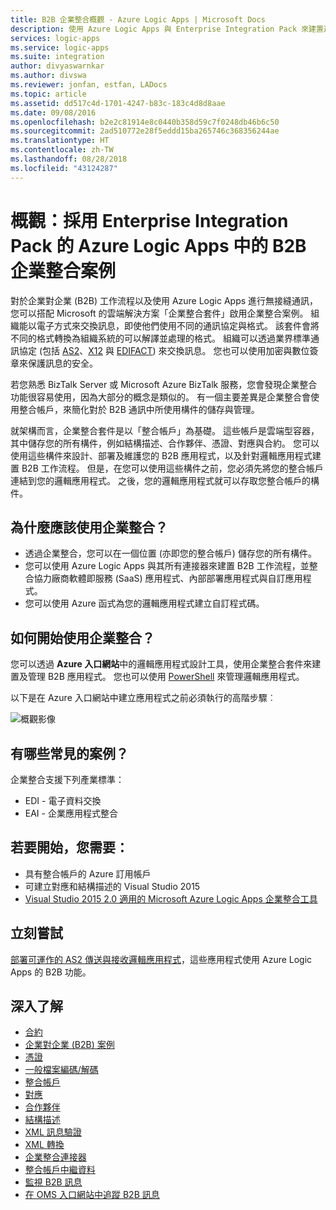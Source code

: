 ```yaml
---
title: B2B 企業整合概觀 - Azure Logic Apps | Microsoft Docs
description: 使用 Azure Logic Apps 與 Enterprise Integration Pack 來建置適用於企業整合解決方案的自動化 B2B 工作流程
services: logic-apps
ms.service: logic-apps
ms.suite: integration
author: divyaswarnkar
ms.author: divswa
ms.reviewer: jonfan, estfan, LADocs
ms.topic: article
ms.assetid: dd517c4d-1701-4247-b83c-183c4d8d8aae
ms.date: 09/08/2016
ms.openlocfilehash: b2e2c81914e8c0440b358d59c7f0248db46b6c50
ms.sourcegitcommit: 2ad510772e28f5eddd15ba265746c368356244ae
ms.translationtype: HT
ms.contentlocale: zh-TW
ms.lasthandoff: 08/28/2018
ms.locfileid: "43124287"
---
```

# <a name="overview-b2b-enterprise-integration-scenarios-in-azure-logic-apps-with-enterprise-integration-pack"></a>概觀：採用 Enterprise Integration Pack 的 Azure Logic Apps 中的 B2B 企業整合案例

對於企業對企業 (B2B) 工作流程以及使用 Azure Logic Apps 進行無接縫通訊，您可以搭配 Microsoft 的雲端解決方案「企業整合套件」啟用企業整合案例。 組織能以電子方式來交換訊息，即使他們使用不同的通訊協定與格式。 該套件會將不同的格式轉換為組織系統的可以解譯並處理的格式。 組織可以透過業界標準通訊協定 (包括 [AS2](../logic-apps/logic-apps-enterprise-integration-as2.md)、[X12](logic-apps-enterprise-integration-x12.md) 與 [EDIFACT](../logic-apps/logic-apps-enterprise-integration-edifact.md)) 來交換訊息。 您也可以使用加密與數位簽章來保護訊息的安全。

若您熟悉 BizTalk Server 或 Microsoft Azure BizTalk 服務，您會發現企業整合功能很容易使用，因為大部分的概念是類似的。 有一個主要差異是企業整合會使用整合帳戶，來簡化對於 B2B 通訊中所使用構件的儲存與管理。 

就架構而言，企業整合套件是以「整合帳戶」為基礎。 這些帳戶是雲端型容器，其中儲存您的所有構件，例如結構描述、合作夥伴、憑證、對應與合約。 您可以使用這些構件來設計、部署及維護您的 B2B 應用程式，以及針對邏輯應用程式建置 B2B 工作流程。 但是，在您可以使用這些構件之前，您必須先將您的整合帳戶連結到您的邏輯應用程式。 之後，您的邏輯應用程式就可以存取您整合帳戶的構件。

## <a name="why-should-you-use-enterprise-integration"></a>為什麼應該使用企業整合？

* 透過企業整合，您可以在一個位置 (亦即您的整合帳戶) 儲存您的所有構件。
* 您可以使用 Azure Logic Apps 與其所有連接器來建置 B2B 工作流程，並整合協力廠商軟體即服務 (SaaS) 應用程式、內部部署應用程式與自訂應用程式。
* 您可以使用 Azure 函式為您的邏輯應用程式建立自訂程式碼。

## <a name="how-to-get-started-with-enterprise-integration"></a>如何開始使用企業整合？

您可以透過 **Azure 入口網站**中的邏輯應用程式設計工具，使用企業整合套件來建置及管理 B2B 應用程式。 您也可以使用 [PowerShell](https://docs.microsoft.com/powershell/module/azurerm.logicapp "Logic apps PowerShell") 來管理邏輯應用程式。

以下是在 Azure 入口網站中建立應用程式之前必須執行的高階步驟︰

![概觀影像](media/logic-apps-enterprise-integration-overview/overview-0.png)  

## <a name="what-are-some-common-scenarios"></a>有哪些常見的案例？

企業整合支援下列產業標準：

* EDI - 電子資料交換
* EAI - 企業應用程式整合

## <a name="heres-what-you-need-to-get-started"></a>若要開始，您需要：

* 具有整合帳戶的 Azure 訂用帳戶
* 可建立對應和結構描述的 Visual Studio 2015
* [Visual Studio 2015 2.0 適用的 Microsoft Azure Logic Apps 企業整合工具](https://aka.ms/vsmapsandschemas)  

## <a name="try-it-now"></a>立刻嘗試

[部署可運作的 AS2 傳送與接收邏輯應用程式](https://github.com/Azure/azure-quickstart-templates/tree/master/201-logic-app-as2-send-receive)，這些應用程式使用 Azure Logic Apps 的 B2B 功能。

## <a name="learn-more"></a>深入了解
* [合約](../logic-apps/logic-apps-enterprise-integration-agreements.md "了解企業整合合約")
* [企業對企業 (B2B) 案例](../logic-apps/logic-apps-enterprise-integration-b2b.md "了解如何建立具有 B2B 功能的 Logic Apps")  
* [憑證](logic-apps-enterprise-integration-certificates.md "了解企業整合憑證")
* [一般檔案編碼/解碼](logic-apps-enterprise-integration-flatfile.md "了解如何將一般檔案內容編碼和解碼")  
* [整合帳戶](../logic-apps/logic-apps-enterprise-integration-accounts.md "了解整合帳戶")
* [對應](../logic-apps/logic-apps-enterprise-integration-maps.md "了解企業整合對應")
* [合作夥伴](logic-apps-enterprise-integration-partners.md "了解企業整合夥伴")
* [結構描述](logic-apps-enterprise-integration-schemas.md "了解企業整合結構描述")
* [XML 訊息驗證](logic-apps-enterprise-integration-xml.md "了解如何使用 Logic Apps 驗證 XML 訊息")
* [XML 轉換](logic-apps-enterprise-integration-transform.md "了解企業整合對應")
* [企業整合連接器](../connectors/apis-list.md "了解企業整合套件連接器")
* [整合帳戶中繼資料](../logic-apps/logic-apps-enterprise-integration-metadata.md "深入了解整合帳戶中繼資料")
* [監視 B2B 訊息](logic-apps-monitor-b2b-message.md "深入了解監視 B2B 訊息")
* [在 OMS 入口網站中追蹤 B2B 訊息](logic-apps-track-b2b-messages-omsportal.md "深入了解在 OMS 入口網站中追蹤 B2B 訊息")


